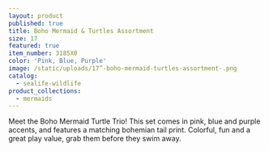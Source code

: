 ```yaml
---
layout: product
published: true
title: Boho Mermaid & Turtles Assortment
size: 17
featured: true
item_number: 3185X0
color: 'Pink, Blue, Purple'
image: /static/uploads/17”-boho-mermaid-turtles-assortment-.png
catalog:
  - sealife-wildlife
product_collections:
  - mermaids
---
```

Meet the Boho Mermaid Turtle Trio! This set comes in pink, blue and purple accents, and features a matching bohemian tail print. Colorful, fun and a great play value, grab them before they swim away.
